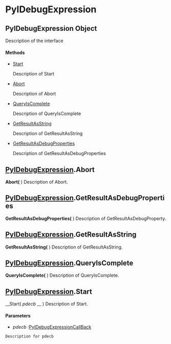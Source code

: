 # PyIDebugExpression

## PyIDebugExpression Object

Description of the interface

#### Methods


  - [Start](PyIDebugExpression.md#pyidebugexpressionstart)

    Description of Start&nbsp;

  - [Abort](PyIDebugExpression.md#pyidebugexpressionabort)

    Description of Abort&nbsp;

  - [QueryIsComplete](PyIDebugExpression.md#pyidebugexpressionqueryiscomplete)

    Description of QueryIsComplete&nbsp;

  - [GetResultAsString](PyIDebugExpression.md#pyidebugexpressiongetresultasstring)

    Description of GetResultAsString&nbsp;

  - [GetResultAsDebugProperties](PyIDebugExpression.md#pyidebugexpressiongetresultasdebugproperties)

    Description of GetResultAsDebugProperties&nbsp;

## [PyIDebugExpression](#pyidebugexpression).Abort

 __Abort(__ )
Description of Abort.

## [PyIDebugExpression](#pyidebugexpression).GetResultAsDebugProperties

 __GetResultAsDebugProperties(__ )
Description of GetResultAsDebugProperty.

## [PyIDebugExpression](#pyidebugexpression).GetResultAsString

 __GetResultAsString(__ )
Description of GetResultAsString.

## [PyIDebugExpression](#pyidebugexpression).QueryIsComplete

 __QueryIsComplete(__ )
Description of QueryIsComplete.

## [PyIDebugExpression](#pyidebugexpression).Start

 __Start( *pdecb* __ )
Description of Start.

#### Parameters


  -  *pdecb* :[PyIDebugExpressionCallBack](#pyidebugexpressioncallback)

    Description for pdecb